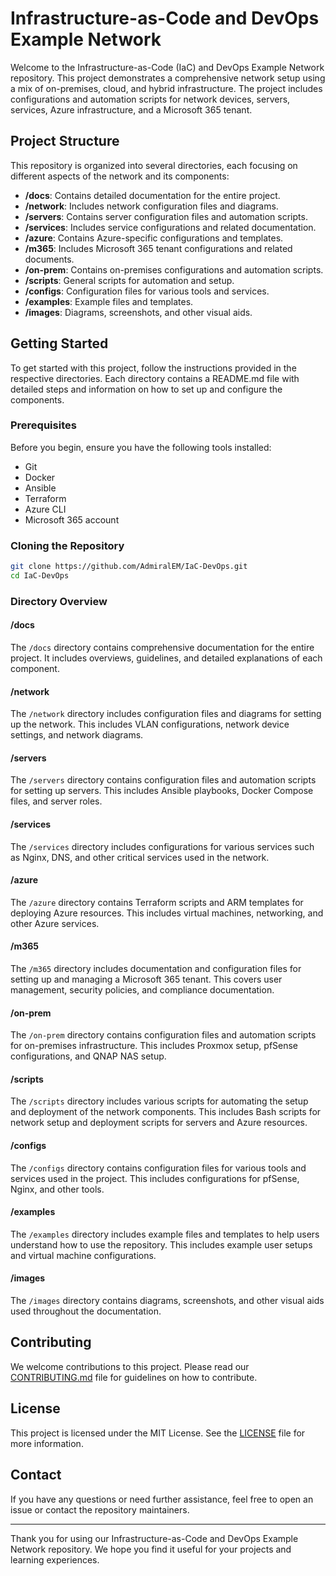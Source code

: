 # Infrastructure-as-Code and DevOps Example Network

Welcome to the Infrastructure-as-Code (IaC) and DevOps Example Network repository. This project demonstrates a comprehensive network setup using a mix of on-premises, cloud, and hybrid infrastructure. The project includes configurations and automation scripts for network devices, servers, services, Azure infrastructure, and a Microsoft 365 tenant.

## Project Structure

This repository is organized into several directories, each focusing on different aspects of the network and its components:

- **/docs**: Contains detailed documentation for the entire project.
- **/network**: Includes network configuration files and diagrams.
- **/servers**: Contains server configuration files and automation scripts.
- **/services**: Includes service configurations and related documentation.
- **/azure**: Contains Azure-specific configurations and templates.
- **/m365**: Includes Microsoft 365 tenant configurations and related documents.
- **/on-prem**: Contains on-premises configurations and automation scripts.
- **/scripts**: General scripts for automation and setup.
- **/configs**: Configuration files for various tools and services.
- **/examples**: Example files and templates.
- **/images**: Diagrams, screenshots, and other visual aids.

## Getting Started

To get started with this project, follow the instructions provided in the respective directories. Each directory contains a README.md file with detailed steps and information on how to set up and configure the components.

### Prerequisites

Before you begin, ensure you have the following tools installed:

- Git
- Docker
- Ansible
- Terraform
- Azure CLI
- Microsoft 365 account

### Cloning the Repository

```bash
git clone https://github.com/AdmiralEM/IaC-DevOps.git
cd IaC-DevOps
```

### Directory Overview

#### /docs

The `/docs` directory contains comprehensive documentation for the entire project. It includes overviews, guidelines, and detailed explanations of each component.

#### /network

The `/network` directory includes configuration files and diagrams for setting up the network. This includes VLAN configurations, network device settings, and network diagrams.

#### /servers

The `/servers` directory contains configuration files and automation scripts for setting up servers. This includes Ansible playbooks, Docker Compose files, and server roles.

#### /services

The `/services` directory includes configurations for various services such as Nginx, DNS, and other critical services used in the network.

#### /azure

The `/azure` directory contains Terraform scripts and ARM templates for deploying Azure resources. This includes virtual machines, networking, and other Azure services.

#### /m365

The `/m365` directory includes documentation and configuration files for setting up and managing a Microsoft 365 tenant. This covers user management, security policies, and compliance documentation.

#### /on-prem

The `/on-prem` directory contains configuration files and automation scripts for on-premises infrastructure. This includes Proxmox setup, pfSense configurations, and QNAP NAS setup.

#### /scripts

The `/scripts` directory includes various scripts for automating the setup and deployment of the network components. This includes Bash scripts for network setup and deployment scripts for servers and Azure resources.

#### /configs

The `/configs` directory contains configuration files for various tools and services used in the project. This includes configurations for pfSense, Nginx, and other tools.

#### /examples

The `/examples` directory includes example files and templates to help users understand how to use the repository. This includes example user setups and virtual machine configurations.

#### /images

The `/images` directory contains diagrams, screenshots, and other visual aids used throughout the documentation.

## Contributing

We welcome contributions to this project. Please read our [CONTRIBUTING.md](docs/CONTRIBUTING.md) file for guidelines on how to contribute.

## License

This project is licensed under the MIT License. See the [LICENSE](LICENSE) file for more information.

## Contact

If you have any questions or need further assistance, feel free to open an issue or contact the repository maintainers.

---

Thank you for using our Infrastructure-as-Code and DevOps Example Network repository. We hope you find it useful for your projects and learning experiences.
